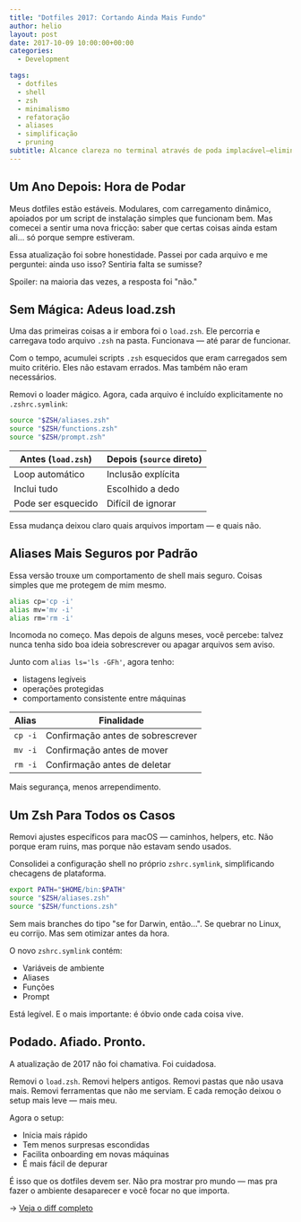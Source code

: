 ```yaml
---
title: "Dotfiles 2017: Cortando Ainda Mais Fundo"
author: helio
layout: post
date: 2017-10-09 10:00:00+00:00
categories:
  - Development

tags:
  - dotfiles
  - shell
  - zsh
  - minimalismo
  - refatoração
  - aliases
  - simplificação
  - pruning
subtitle: Alcance clareza no terminal através de poda implacável—eliminando loaders mágicos, scripts não utilizados e complexidade de plataforma para criar um ambiente de desenvolvimento rápido, honesto e sustentável
---
```


## Um Ano Depois: Hora de Podar

Meus dotfiles estão estáveis. Modulares, com carregamento dinâmico, apoiados por um script de instalação simples que funcionam bem. Mas comecei a sentir uma nova fricção: saber que certas coisas ainda estam ali... só porque sempre estiveram.

Essa atualização foi sobre honestidade. Passei por cada arquivo e me perguntei: ainda uso isso? Sentiria falta se sumisse?

Spoiler: na maioria das vezes, a resposta foi "não."

## Sem Mágica: Adeus load.zsh

Uma das primeiras coisas a ir embora foi o `load.zsh`. Ele percorria e carregava todo arquivo `.zsh` na pasta. Funcionava — até parar de funcionar.

Com o tempo, acumulei scripts `.zsh` esquecidos que eram carregados sem muito critério. Eles não estavam errados. Mas também não eram necessários.

Removi o loader mágico. Agora, cada arquivo é incluído explicitamente no `.zshrc.symlink`:

```zsh
source "$ZSH/aliases.zsh"
source "$ZSH/functions.zsh"
source "$ZSH/prompt.zsh"
```

| Antes (`load.zsh`) | Depois (`source` direto) |
| ------------------ | ------------------------ |
| Loop automático    | Inclusão explícita       |
| Inclui tudo        | Escolhido a dedo         |
| Pode ser esquecido | Difícil de ignorar       |

Essa mudança deixou claro quais arquivos importam — e quais não.

## Aliases Mais Seguros por Padrão

Essa versão trouxe um comportamento de shell mais seguro. Coisas simples que me protegem de mim mesmo.

```bash
alias cp='cp -i'
alias mv='mv -i'
alias rm='rm -i'
```

Incomoda no começo. Mas depois de alguns meses, você percebe: talvez nunca tenha sido boa ideia sobrescrever ou apagar arquivos sem aviso.

Junto com `alias ls='ls -GFh'`, agora tenho:

- listagens legíveis
- operações protegidas
- comportamento consistente entre máquinas

| Alias   | Finalidade                        |
| ------- | --------------------------------- |
| `cp -i` | Confirmação antes de sobrescrever |
| `mv -i` | Confirmação antes de mover        |
| `rm -i` | Confirmação antes de deletar      |

Mais segurança, menos arrependimento.

## Um Zsh Para Todos os Casos

Removi ajustes específicos para macOS — caminhos, helpers, etc. Não porque eram ruins, mas porque não estavam sendo usados.

Consolidei a configuração shell no próprio `zshrc.symlink`, simplificando checagens de plataforma.

```zsh
export PATH="$HOME/bin:$PATH"
source "$ZSH/aliases.zsh"
source "$ZSH/functions.zsh"
```

Sem mais branches do tipo "se for Darwin, então...". Se quebrar no Linux, eu corrijo. Mas sem otimizar antes da hora.

O novo `zshrc.symlink` contém:

- Variáveis de ambiente
- Aliases
- Funções
- Prompt

Está legível. E o mais importante: é óbvio onde cada coisa vive.

## Podado. Afiado. Pronto.

A atualização de 2017 não foi chamativa. Foi cuidadosa.

Removi o `load.zsh`. Removi helpers antigos. Removi pastas que não usava mais. Removi ferramentas que não me serviam. E cada remoção deixou o setup mais leve — mais meu.

Agora o setup:

- Inicia mais rápido
- Tem menos surpresas escondidas
- Facilita onboarding em novas máquinas
- É mais fácil de depurar

É isso que os dotfiles devem ser. Não pra mostrar pro mundo — mas pra fazer o ambiente desaparecer e você focar no que importa.

→ [Veja o diff completo](https://github.com/helmedeiros/dotfiles/compare/c43d38d05f219c91d026c87638922ffc092d8335...5f3b4f4f5377e2354d0bc2d674d9a414e6bd3c58)
